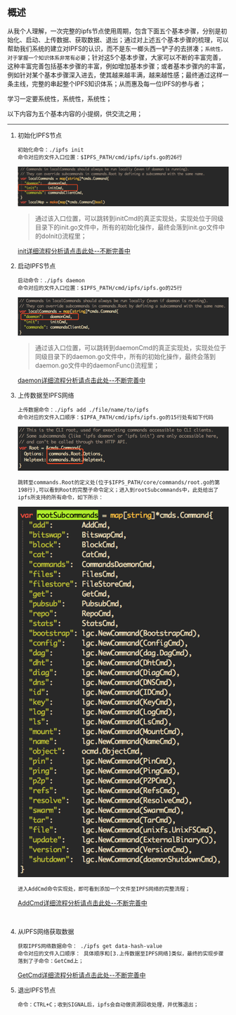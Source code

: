 ##  概述

从我个人理解，一次完整的ipfs节点使用周期，包含下面五个基本步骤，分别是初始化、启动、上传数据、获取数据、退出；通过对上述五个基本步骤的梳理，可以帮助我们系统的建立对IPFS的认识，而不是东一榔头西一铲子的去拼凑；`系统性，对于掌握一个知识体系非常有必要`；针对这5个基本步骤，大家可以不断的丰富完善，这种丰富完善包括基本步骤的丰富，例如增加基本步骤；或者基本步骤内的丰富，例如针对某个基本步骤深入进去，使其越来越丰满，越来越性感；最终通过这样一条主线，完整的串起整个IPFS知识体系；从而惠及每一位IPFS的参与者；

学习一定要系统性，系统性，系统性；

以下内容为五个基本内容的小提纲，供交流之用；

---

1. 初始化IPFS节点

   ``` 
   初始化命令：./ipfs init
   命令对应的文件入口位置：$IPFS_PATH/cmd/ipfs/ipfs.go的26行
   ```

   ![WX20180521-160837](../PIC/WX20180521-160837.png)

   > 通过该入口位置，可以跳转到initCmd的真正实现处，实现处位于同级目录下的init.go文件中，所有的初始化操作，最终会落到init.go文件中的doInit()流程里；

   [init详细流程分析请点击此处--不断完善中](https://github.com/ChainBook/IPFS/blob/master/IPFS%E6%BA%90%E7%A0%81%E5%88%86%E6%9E%90/ipfs%20init%E5%8F%8A%E9%85%8D%E7%BD%AE%E6%96%87%E4%BB%B6%E8%AF%B4%E6%98%8E.md)

   

2. 启动IPFS节点

   ```
   启动命令：./ipfs daemon
   命令对应的文件入口位置：$IPFS_PATH/cmd/ipfs/ipfs.go的25行
   ```

   ![WX20180521-162218](../PIC/WX20180521-162218.png)

   >通过该入口位置，可以跳转到daemonCmd的真正实现处，实现处位于同级目录下的daemon.go文件中，所有的初始化操作，最终会落到daemon.go文件中的daemonFunc()流程里；

   [daemon详细流程分析请点击此处--不断完善中](https://github.com/ChainBook/IPFS/blob/master/IPFS%E6%BA%90%E7%A0%81%E5%88%86%E6%9E%90/ipfs%20daemon%E5%90%AF%E5%8A%A8.md)

   

3. 上传数据至IPFS网络

   ```
   上传数据命令：./ipfs add ./file/name/to/ipfs
   命令对应的文件入口顺序：$IPFA_PATH/cmd/ipfs/ipfs.go的15行处有如下代码
   ```

   ![WX20180521-164616](../PIC/WX20180521-164616.png)

   ```
   跳转至commands.Root的定义处(位于$IFPS_PATH/core/commands/root.go的第198行),可以看到Root的完整子命令定义；进入到rootSubcommands中，此处给出了ipfs所支持的所有命令，如下所示：
   ```

   ![WX20180521-165048](../PIC/WX20180521-165048.png)

   ```
   进入AddCmd命令实现处，即可看到添加一个文件至IPFS网络的完整流程；
   ```

   [AddCmd详细流程分析请点击此处--不断完善中](https://github.com/ChainBook/IPFS/blob/master/IPFS%E6%BA%90%E7%A0%81%E5%88%86%E6%9E%90/IPFS%20ADD%E6%95%B0%E6%8D%AE%E6%B5%81%E7%A8%8B%E5%88%86%E6%9E%90.md)

​	

4. 从IPFS网络获取数据

   ```
   获取IPFS网络数据命令： ./ipfs get data-hash-value
   命令对应的文件入口顺序： 具体顺序和[3.上传数据至IPFS网络]类似，最终的实现步骤落到了子命令：GetCmd上；
   ```

   [GetCmd详细流程分析请点击此处--不断完善中](https://github.com/ChainBook/IPFS/blob/master/IPFS%E6%BA%90%E7%A0%81%E5%88%86%E6%9E%90/IPFS%20GET%E6%95%B0%E6%8D%AE%E6%B5%81%E7%A8%8B.md)



5. 退出IPFS节点

   ```
   命令：CTRL+C；收到SIGNAL后，ipfs会自动做资源回收处理，并优雅退出；
   ```

   